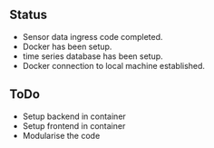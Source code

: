 ## Status
- Sensor data ingress code completed.
- Docker has been setup.
- time series database has been setup.
- Docker connection to local machine established.

## ToDo
- Setup backend in container
- Setup frontend in container
- Modularise the code
